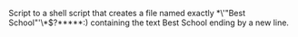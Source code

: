 Script to a shell script that creates a file named exactly \*\\'"Best School"\'\\*$\?\*\*\*\*\*:) containing the text Best School ending by a new line.
